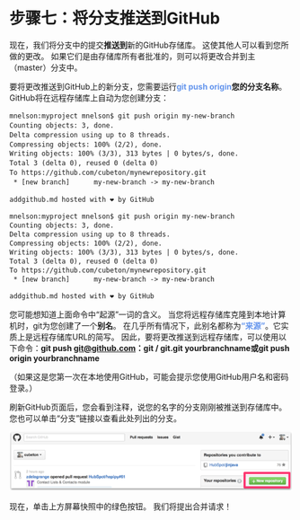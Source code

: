 # 步骤七：将分支推送到GitHub

现在，我们将分支中的提交**推送到**新的GitHub存储库。 这使其他人可以看到您所做的更改。 如果它们是由存储库所有者批准的，则可以将更改合并到主（master）分支中。

要将更改推送到GitHub上的新分支，您需要运行<font color="#6495ED">**git push origin**</font>**您的分支名称**。 GitHub将在远程存储库上自动为您创建分支：

```html
mnelson:myproject mnelson$ git push origin my-new-branch
Counting objects: 3, done.
Delta compression using up to 8 threads.
Compressing objects: 100% (2/2), done.
Writing objects: 100% (3/3), 313 bytes | 0 bytes/s, done.
Total 3 (delta 0), reused 0 (delta 0)
To https://github.com/cubeton/mynewrepository.git
 * [new branch]      my-new-branch -> my-new-branch
```

```
addgithub.md hosted with ❤ by GitHub
```

```
mnelson:myproject mnelson$ git push origin my-new-branch
Counting objects: 3, done.
Delta compression using up to 8 threads.
Compressing objects: 100% (2/2), done.
Writing objects: 100% (3/3), 313 bytes | 0 bytes/s, done.
Total 3 (delta 0), reused 0 (delta 0)
To https://github.com/cubeton/mynewrepository.git
 * [new branch]      my-new-branch -> my-new-branch
```

```html
addgithub.md hosted with ❤ by GitHub
```

您可能想知道上面命令中“起源”一词的含义。 当您将远程存储库克隆到本地计算机时，git为您创建了一个**别名**。 在几乎所有情况下，此别名都称为<font color="#6495ED">**“来源”**</font>。它实质上是远程存储库URL的简写。 因此，要将更改推送到远程存储库，可以使用以下命令：**git push git@github.com：git / git.git yourbranchname或git push origin yourbranchname**

（如果这是您第一次在本地使用GitHub，可能会提示您使用GitHub用户名和密码登录。）

刷新GitHub页面后，您会看到注释，说您的名字的分支刚刚被推送到存储库中。 您也可以单击“分支”链接以查看此处列出的分支。

![Git_101_Screenshot1-2](assets/Git_101_Screenshot1-2.webp)

现在，单击上方屏幕快照中的绿色按钮。 我们将提出合并请求！